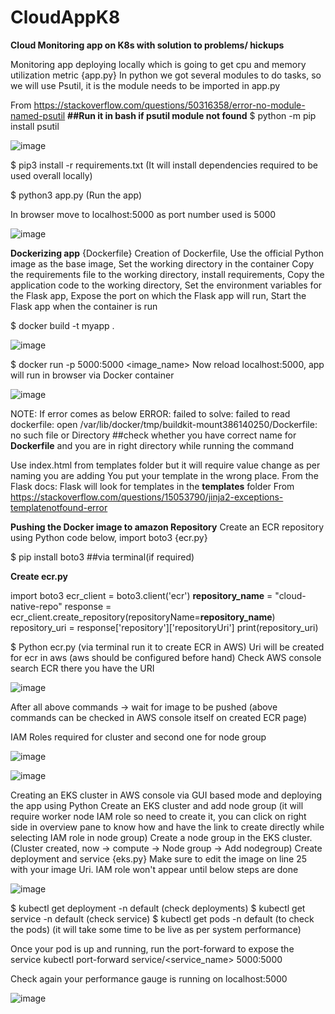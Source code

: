 # CloudAppK8
**Cloud Monitoring app on K8s with solution to problems/ hickups**

Monitoring app deploying locally which is going to get cpu and memory utilization metric {app.py}
In python we got several modules to do tasks, so we will use Psutil, it is the module needs to be imported in app.py

From <https://stackoverflow.com/questions/50316358/error-no-module-named-psutil> 
**##Run it in bash if psutil module not found**
$  python -m pip install psutil

![image](https://github.com/Groakss/CloudAppK8/assets/113557766/67fb24f6-3255-4ba9-80d9-526857897569)



$  pip3 install -r requirements.txt (It will install dependencies required to be used overall locally)

$  python3 app.py (Run the app)

In browser move to localhost:5000 as port number used is 5000

![image](https://github.com/Groakss/CloudAppK8/assets/113557766/2039c61a-e1a5-4168-babd-47b9f90c0740)

**Dockerizing app** {Dockerfile}
Creation of Dockerfile, Use the official Python image as the base image, Set the working directory in the container 
Copy the requirements file to the working directory, install requirements, Copy the application code to the working directory, Set the environment variables for the Flask app, Expose the port on which the Flask app will run, Start the Flask app when the container is run


$  docker build -t myapp .

![image](https://github.com/Groakss/CloudAppK8/assets/113557766/b39b0a3c-5dfa-433f-ade3-eeafc89a1afe)


$  docker run -p 5000:5000 <image_name>
Now reload localhost:5000, app will run in browser via Docker container

![image](https://github.com/Groakss/CloudAppK8/assets/113557766/ce970886-50c2-41f1-8eab-548460dc78c9)


NOTE: If error comes as below 
ERROR: failed to solve: failed to read dockerfile: open /var/lib/docker/tmp/buildkit-mount386140250/Dockerfile: no such file or 
Directory
##check whether you have correct name for **Dockerfile** and you are in right directory while running the command

Use index.html from templates folder but it will require value change as per naming you are adding 
You put your template in the wrong place. From the Flask docs: Flask will look for templates in the **templates** folder
From <https://stackoverflow.com/questions/15053790/jinja2-exceptions-templatenotfound-error> 

**Pushing the Docker image to amazon Repository**
Create an ECR repository using Python code below, import boto3 {ecr.py}

$ pip install boto3 ##via terminal(if required)

**Create ecr.py**

import boto3
ecr_client = boto3.client('ecr')
**repository_name** = "cloud-native-repo"
response = ecr_client.create_repository(repositoryName=**repository_name**)
repository_uri = response['repository']['repositoryUri']
print(repository_uri)

$ Python ecr.py (via terminal run it to create ECR in AWS)
Uri will be created for ecr in aws (aws should be configured before hand)
Check AWS console search ECR there you have the URI

![image](https://github.com/Groakss/CloudAppK8/assets/113557766/9837073b-85e0-4245-83bc-5647212ce8b1)

After all above commands -> wait for image to be pushed  (above commands can be checked in AWS console itself on created ECR page)

IAM Roles required for cluster and second one for node group

![image](https://github.com/Groakss/CloudAppK8/assets/113557766/36874637-2ceb-4abb-a9ac-aa5ea22a965a)

![image](https://github.com/Groakss/CloudAppK8/assets/113557766/3011f41b-102e-466f-89f1-5e5bb7d6c7ca)


Creating an EKS cluster in AWS console via GUI based mode and deploying the app using Python
Create an EKS cluster and add node group (it will require worker node IAM role so need to create it, you can click on right side in overview pane to know how and have the link to create directly while selecting IAM role in node group)
Create a node group in the EKS cluster. (Cluster created, now -> compute -> Node group -> Add nodegroup)
Create deployment and service {eks.py} Make sure to edit the image on line 25 with your image Uri.
IAM role won't appear until below steps are done

![image](https://github.com/Groakss/CloudAppK8/assets/113557766/dc8fbd30-f9c4-41cc-b378-192bfa9ebf50)


$ kubectl get deployment -n default (check deployments)
$ kubectl get service -n default (check service)
$ kubectl get pods -n default (to check the pods) (it will take some time to be live as per system performance)

Once your pod is up and running, run the port-forward to expose the service
kubectl port-forward service/<service_name> 5000:5000

Check again your performance gauge is running on localhost:5000

![image](https://github.com/Groakss/CloudAppK8/assets/113557766/ad7ab61e-335a-4c3a-ae83-1b714ffcef0c)

